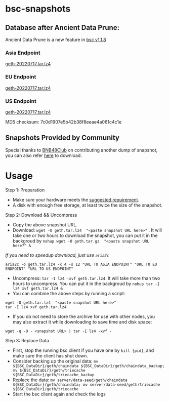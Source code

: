 
# bsc-snapshots


## Database after Ancient Data Prune:

Ancient Data Prune is a new feature in [bsc v1.1.8](https://github.com/binance-chain/bsc/releases/tag/v1.1.8)


### Asia Endpoint


[geth-20220717.tar.lz4
](https://tf-dex-prod-public-snapshot-site1.s3-accelerate.amazonaws.com/geth-20220717.tar.lz4?AWSAccessKeyId=AKIAYINE6SBQPUZDDRRO&Signature=yMiI63agTDJbkHpWCQ7DQpQWV1c%3D&Expires=1660717485
)

### EU Endpoint


[geth-20220717.tar.lz4
](https://tf-dex-prod-public-snapshot.s3-accelerate.amazonaws.com/geth-20220717.tar.lz4?AWSAccessKeyId=AKIAYINE6SBQPUZDDRRO&Signature=pCAPJ8Hzlos56S%2BV8mc7X59GuYQ%3D&Expires=1660717486
)


### US Endpoint


[geth-20220717.tar.lz4
](https://tf-dex-prod-public-snapshot-site3.s3-accelerate.amazonaws.com/geth-20220717.tar.lz4?AWSAccessKeyId=AKIAYINE6SBQPUZDDRRO&Signature=%2Fr3F1eQx72mGBZGnomI1LeY2z0o%3D&Expires=1660717486
)

MD5 checksum: 7c0d1907e5b42b38f8eeae4a061c4c1e



## Snapshots Provided by Community

Special thanks to [BNB48Club](https://twitter.com/bnb48club) on contributing another dump of snapshot, you can also refer [here](https://github.com/BNB48Club/bsc-snapshots) to download.



# Usage 

Step 1: Preparation
- Make sure your hardware meets the [suggested requirement](https://docs.binance.org/smart-chain/developer/fullnode.html).
- A disk with enough free storage, at least twice the size of the snapshot.

Step 2: Download && Uncompress
- Copy the above snapshot URL.
- Download:  `wget -O geth.tar.lz4  "<paste snapshot URL here>"` . It will take one or two hours to download the snapshot, you can put it in the backgroud by `nohup wget -O geth.tar.gz  "<paste snapshot URL here?" &`


*If you need to speedup download, just use `aria2c`*
```
aria2c -o geth.tar.lz4 -x 4 -s 12 "URL TO ASIA ENDPOINT" "URL TO EU ENDPOINT" "URL TO US ENDPOINT"
```


- Uncompress: `tar -I lz4 -xvf geth.tar.lz4`. It will take more than two hours to uncompress. You can put it in the backgroud by `nohup tar -I lz4 xvf geth.tar.lz4 &`
- You can combine the above steps by running a script:
```
wget -O geth.tar.lz4  "<paste snapshot URL here>"
tar -I lz4 xvf geth.tar.lz4
```


- If you do not need to store the archive for use with other nodes, you may also extract it while downloading to save time and disk space:
```
wget -q -O - <snapshot URL> | tar -I lz4 -xvf -
```


Step 3: Replace Data
- First, stop the running bsc client if you have one by `kill {pid}`, and make sure the client has shut down.
- Consider backing up the original data: `mv ${BSC_DataDir}/geth/chaindata ${BSC_DataDir}/geth/chaindata_backup; mv ${BSC_DataDir}/geth/triecache ${BSC_DataDir}/geth/triecache_backup`
- Replace the data: `mv server/data-seed/geth/chaindata ${BSC_DataDir}/geth/chaindata; mv server/data-seed/geth/triecache ${BSC_DataDir}/geth/triecache`
- Start the bsc client again and check the logs

